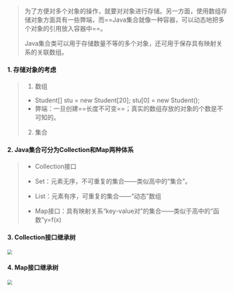 >为了方便对多个对象的操作，就要对对象进行存储。另一方面，使用数组存储对象方面具有一些弊端，而==Java集合就像一种容器，可以动态地把多个对象的引用放入容器中==。
>
>Java集合类可以用于存储数量不等的多个对象，还可用于保存具有映射关系的关联数组。

#### 1. 存储对象的考虑

>1. 数组
>   - Student[] stu = new Student[20]; stu[0] = new Student();
>   - 弊端：一旦创建==长度不可变==；真实的数组存放的对象的个数是不可知的。
>2. 集合

#### 2. Java集合可分为Collection和Map两种体系

>- Collection接口
>  - Set：元素无序，不可重复的集合——类似高中的“集合”。
>  - List：元素有序，可重复的集合——“动态”数组
>
>- Map接口：具有映射关系“key-value对”的集合——类似于高中的“函数”y=f(x)

#### 3. Collection接口继承树

<img src="https://tva1.sinaimg.cn/large/0081Kckwgy1gmak39npi4j30kk0cyt90.jpg" style="zoom:70%">

#### 4. Map接口继承树

<img src="https://tva1.sinaimg.cn/large/0081Kckwgy1gmak7ub3asj30hu09kjrf.jpg" style="zoom:70%">

